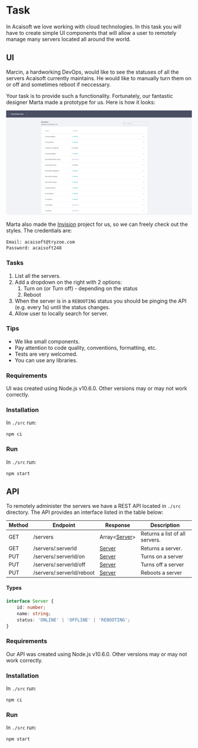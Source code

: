 # Task

In Acaisoft we love working with cloud technologies. In this task you will have to create simple UI components that will allow a user to remotely manage many servers located all around the world.

## UI

Marcin, a hardworking DevOps, would like to see the statuses of all the servers Acaisoft currently maintains. He would like to manually turn them on or off and sometimes reboot if neccessary.

Your task is to provide such a functionality. Fortunately, our fantastic
designer Marta made a prototype for us. Here is how it looks:

![img](./images/server-ui.png)

Marta also made the [Invision](https://www.invisionapp.com/) project for us, so we can freely check out the styles.
The credentials are:
```
Email: acaisoft@tryzoe.com
Password: acaisoft248
```

### Tasks
 1. List all the servers.
 2. Add a dropdown on the right with 2 options:
    1. Turn on (or Turn off) - depending on the status
    2. Reboot
 3. When the server is in a `REBOOTING` status you should be pinging the
    API (e.g. every 1s) until the status changes.
 4. Allow user to locally search for server.

### Tips
 - We like small components.
 - Pay attention to code quality, conventions, formatting, etc.
 - Tests are very welcomed.
 - You can use any libraries.

### Requirements

UI was created using Node.js v10.6.0. Other versions may or may not work correctly.

### Installation

In `./src` run:

```shell
npm ci
```

### Run

In `./src` run:

```shell
npm start
```

## API

To remotely administer the servers we have a REST API located in `./src` directory.
The API provides an interface listed in the table below:

| Method | Endpoint | Response | Description |
|---|---|---|---|
| GET | /servers | Array\<[Server](#types)\> | Returns a list of all servers. |
| GET | /servers/:serverId | [Server](#types) | Returns a server. |
| PUT | /servers/:serverId/on | [Server](#types) | Turns on a server |
| PUT | /servers/:serverId/off | [Server](#types) | Turns off a server |
| PUT | /servers/:serverId/reboot | [Server](#types) | Reboots a server |

#### Types
```typescript
interface Server {
    id: number;
    name: string;
    status: 'ONLINE' | 'OFFLINE' | 'REBOOTING';
}
```

### Requirements

Our API was created using Node.js v10.6.0. Other versions may or may not work correctly.

### Installation

In `./src` run:

```shell
npm ci
```

### Run

In `./src` run:

```shell
npm start
```